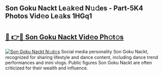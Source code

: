 ## Son Goku Nackt Le𝚊k𝚎d N𝚞𝚍es - Part-5K4 Photos Vid𝚎o Le𝚊ks 1HGq1

# <h2><a href="http://fb0dmt.evod.top/?m=Son+Goku+Nackt">🔗 👉🔴 Son Goku Nackt Vid𝚎o Ph𝚘t𝚘s</a></h2>

[![Son Goku Nackt N𝚞d𝚎s](https://i.imgur.com/8V9OHl7.gif)](http://fb0dmt.evod.top/?m=Son+Goku+Nackt)
Social media personality Son Goku Nackt, recognized for sharing lifestyle and dance content, including dance trend performances and mini vlogs. Public figures Son Goku Nackt are often criticized for their wealth and influence. 
